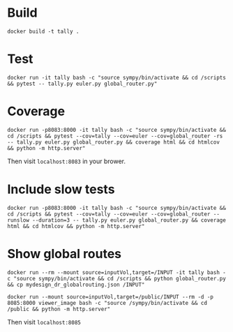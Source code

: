 # Build

````
docker build -t tally .
````

# Test

````
docker run -it tally bash -c "source sympy/bin/activate && cd /scripts && pytest -- tally.py euler.py global_router.py"
````

# Coverage
````
docker run -p8083:8000 -it tally bash -c "source sympy/bin/activate && cd /scripts && pytest --cov=tally --cov=euler --cov=global_router -rs -- tally.py euler.py global_router.py && coverage html && cd htmlcov && python -m http.server"
````
Then visit `localhost:8083` in your brower.

# Include slow tests
````
docker run -p8083:8000 -it tally bash -c "source sympy/bin/activate && cd /scripts && pytest --cov=tally --cov=euler --cov=global_router --runslow --duration=3 -- tally.py euler.py global_router.py && coverage html && cd htmlcov && python -m http.server"
````

# Show global routes
````
docker run --rm --mount source=inputVol,target=/INPUT -it tally bash -c "source sympy/bin/activate && cd /scripts && python global_router.py && cp mydesign_dr_globalrouting.json /INPUT"

docker run --mount source=inputVol,target=/public/INPUT --rm -d -p 8085:8000 viewer_image bash -c "source /sympy/bin/activate && cd /public && python -m http.server"
````
Then visit `localhost:8085`
